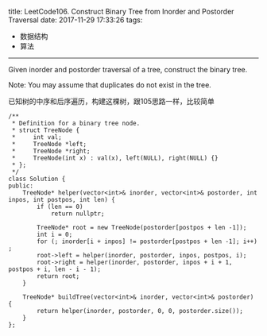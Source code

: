 title: LeetCode106. Construct Binary Tree from Inorder and Postorder Traversal
date: 2017-11-29 17:33:26
tags:
- 数据结构
- 算法
---

Given inorder and postorder traversal of a tree, construct the binary tree.

Note:
You may assume that duplicates do not exist in the tree.

已知树的中序和后序遍历，构建这棵树，跟105思路一样，比较简单

```
/**
 * Definition for a binary tree node.
 * struct TreeNode {
 *     int val;
 *     TreeNode *left;
 *     TreeNode *right;
 *     TreeNode(int x) : val(x), left(NULL), right(NULL) {}
 * };
 */
class Solution {
public:
    TreeNode* helper(vector<int>& inorder, vector<int>& postorder, int inpos, int postpos, int len) {
        if (len == 0)
            return nullptr;
        
        TreeNode* root = new TreeNode(postorder[postpos + len -1]);
        int i = 0;
        for (; inorder[i + inpos] != postorder[postpos + len -1]; i++) ;
        root->left = helper(inorder, postorder, inpos, postpos, i);
        root->right = helper(inorder, postorder, inpos + i + 1, postpos + i, len - i - 1);
        return root;
    }

    TreeNode* buildTree(vector<int>& inorder, vector<int>& postorder) {
        return helper(inorder, postorder, 0, 0, postorder.size());
    }
};
```
